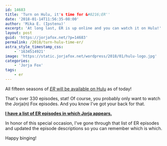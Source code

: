 ```yaml
---
id: 14683
title: 'Turn on Hulu, it's time for &#8216;ER''
date: '2018-01-14T11:56:35-08:00'
author: 'Mika E. (Ipstenu)'
excerpt: 'At long last, ER is up online and you can watch it on Hulu!'
layout: post
guid: 'https://jorjafox.net/?p=14683'
permalink: /2018/turn-hulu-time-er/
astra_style_timestamp_css:
    - '1634514921'
image: 'https://static.jorjafox.net/wordpress/2018/01/hulu-logo.jpg'
categories:
    - 'Jorja Fox'
tags:
    - er
---
```


All fifteen seasons of <a href="http://variety.com/2018/tv/news/er-streaming-hulu-deal-330-episodes-1202664169/">_ER_ will be available on Hulu</a> as of today!

That's over 330 episodes, stat! Of course, you probably only want to watch the Jorja(n) Fox episodes. And you know I've got your back for that.

**<a href="https://jorjafox.net/library/actor/er-episodes/">I have a list of ER episodes in which Jorja appears.</a>**

In honor of this special occasion, I've gone through that list of ER episodes and updated the episode descriptions so you can remember which is which.

Happy binging!
